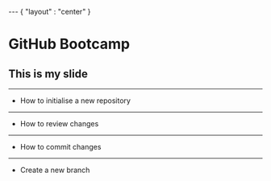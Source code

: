 --- { "layout" : "center" }
# GitHub Bootcamp

## This is my slide

---

- How to initialise a new repository

---

- How to review changes

---

- How to commit changes

---

- Create a new branch
